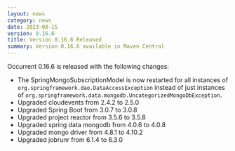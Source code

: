 ```yaml
---
layout: news
category: news
date: 2023-08-15
version: 0.16.6
title: Version 0.16.6 Released 
summary: Version 0.16.6 available in Maven Central 
---
```


Occurrent 0.16.6 is released with the following changes:

* The SpringMongoSubscriptionModel is now restarted for all instances of `org.springframework.dao.DataAccessException` instead of just instances of `org.springframework.data.mongodb.UncategorizedMongoDbException`.
* Upgraded cloudevents from 2.4.2 to 2.5.0
* Upgraded Spring Boot from 3.0.7 to 3.0.8
* Upgraded project reactor from 3.5.6 to 3.5.8
* Upgraded spring data mongodb from 4.0.6 to 4.0.8
* Upgraded mongo driver from 4.8.1 to 4.10.2
* Upgraded jobrunr from 6.1.4 to 6.3.0